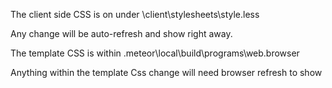 

The client side CSS is on under \client\stylesheets\style.less

Any change will be auto-refresh and show right away.

The template CSS is within   \.meteor\local\build\programs\web.browser

Anything within the template Css change will need browser refresh to show